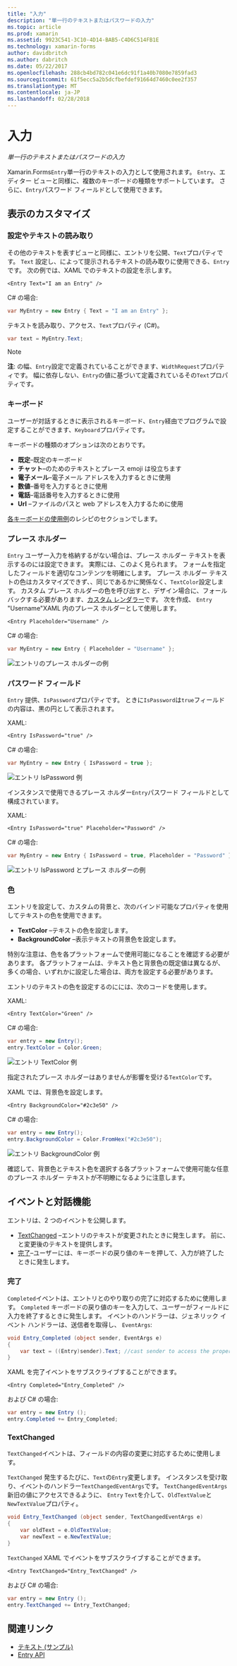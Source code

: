 ```yaml
---
title: "入力"
description: "単一行のテキストまたはパスワードの入力"
ms.topic: article
ms.prod: xamarin
ms.assetid: 9923C541-3C10-4D14-BAB5-C4D6C514FB1E
ms.technology: xamarin-forms
author: davidbritch
ms.author: dabritch
ms.date: 05/22/2017
ms.openlocfilehash: 288cb4bd782c041e6dc91f1a40b7080e7859fad3
ms.sourcegitcommit: 61f5ecc5a2b5dcfbefdef91664d7460c0ee2f357
ms.translationtype: MT
ms.contentlocale: ja-JP
ms.lasthandoff: 02/28/2018
---
```

# <a name="entry"></a>入力

_単一行のテキストまたはパスワードの入力_

Xamarin.Forms`Entry`単一行のテキストの入力として使用されます。 `Entry`、エディター ビューと同様に、複数のキーボードの種類をサポートしています。 さらに、`Entry`パスワード フィールドとして使用できます。

## <a name="display-customization"></a>表示のカスタマイズ

### <a name="setting-and-reading-text"></a>設定やテキストの読み取り

その他のテキストを表すビューと同様に、エントリを公開、`Text`プロパティです。 `Text` 設定し、によって提示されるテキストの読み取りに使用できる、`Entry`です。 次の例では、XAML でのテキストの設定を示します。

```xaml
<Entry Text="I am an Entry" />
```

C# の場合:

```csharp
var MyEntry = new Entry { Text = "I am an Entry" };
```

テキストを読み取り、アクセス、`Text`プロパティ (C#)。

```csharp
var text = MyEntry.Text;
```

> [!NOTE]
> **注**: の幅、`Entry`設定で定義されていることができます、`WidthRequest`プロパティです。 幅に依存しない、`Entry`の値に基づいて定義されているその`Text`プロパティです。

### <a name="keyboards"></a>キーボード

ユーザーが対話するときに表示されるキーボード、`Entry`経由でプログラムで設定することができます、`Keyboard`プロパティです。

キーボードの種類のオプションは次のとおりです。

- **既定**&ndash;既定のキーボード
- **チャット**&ndash;のためのテキストとプレース emoji は役立ちます
- **電子メール**&ndash;電子メール アドレスを入力するときに使用
- **数値**&ndash;番号を入力するときに使用
- **電話**&ndash;電話番号を入力するときに使用
- **Url** &ndash;ファイルのパスと web アドレスを入力するために使用

[各キーボードの使用例](https://developer.xamarin.com/recipes/cross-platform/xamarin-forms/choose-keyboard-for-entry/)のレシピのセクションでします。

### <a name="placeholders"></a>プレース ホルダー

`Entry` ユーザー入力を格納するがない場合は、プレース ホルダー テキストを表示するのには設定できます。 実際には、このよく見られます。 フォームを指定したフィールドを適切なコンテンツを明確にします。 プレース ホルダー テキストの色はカスタマイズできず、、同じであるかに関係なく、`TextColor`設定します。 カスタム プレース ホルダーの色を呼び出すと、デザイン場合に、フォールバックする必要があります、[カスタム レンダラー]()です。 次を作成、 `Entry` "Username"XAML 内のプレース ホルダーとして使用します。

```xaml
<Entry Placeholder="Username" />
```

C# の場合:

```csharp
var MyEntry = new Entry { Placeholder = "Username" };
```

![](entry-images/placeholder.png "エントリのプレース ホルダーの例")

### <a name="password-fields"></a>パスワード フィールド

`Entry` 提供、`IsPassword`プロパティです。 ときに`IsPassword`は`true`フィールドの内容は、黒の円として表示されます。

XAML:

```xaml
<Entry IsPassword="true" />
```

C# の場合:

```csharp
var MyEntry = new Entry { IsPassword = true };
```

![](entry-images/password.png "エントリ IsPassword 例")

インスタンスで使用できるプレース ホルダー`Entry`パスワード フィールドとして構成されています。

XAML:

```xaml
<Entry IsPassword="true" Placeholder="Password" />
```

C# の場合:

```csharp
var MyEntry = new Entry { IsPassword = true, Placeholder = "Password" };
```

![](entry-images/passwordplaceholder.png "エントリ IsPassword とプレース ホルダーの例")


### <a name="colors"></a>色

エントリを設定して、カスタムの背景と、次のバインド可能なプロパティを使用してテキストの色を使用できます。

- **TextColor** &ndash;テキストの色を設定します。
- **BackgroundColor** &ndash;表示テキストの背景色を設定します。

特別な注意は、色を各プラットフォームで使用可能になることを確認する必要があります。 各プラットフォームは、テキスト色と背景色の既定値は異なるが、多くの場合、いずれかに設定した場合は、両方を設定する必要があります。

エントリのテキストの色を設定するのにには、次のコードを使用します。

XAML:

```xaml
<Entry TextColor="Green" />
```

C# の場合:

```csharp
var entry = new Entry();
entry.TextColor = Color.Green;
```

![](entry-images/textcolor.png "エントリ TextColor 例")

指定されたプレース ホルダーはありませんが影響を受ける`TextColor`です。

XAML では、背景色を設定します。

```xaml
<Entry BackgroundColor="#2c3e50" />
```

C# の場合:

```csharp
var entry = new Entry();
entry.BackgroundColor = Color.FromHex("#2c3e50");
```

![](entry-images/textbackgroundcolor.png "エントリ BackgroundColor 例")

確認して、背景色とテキスト色を選択する各プラットフォームで使用可能な任意のプレース ホルダー テキストが不明瞭になるように注意します。

## <a name="events-and-interactivity"></a>イベントと対話機能

エントリは、2 つのイベントを公開します。

- [TextChanged](http://developer.xamarin.com/api/event/Xamarin.Forms.Entry.TextChanged/) &ndash;エントリのテキストが変更されたときに発生します。 前に、と変更後のテキストを提供します。
- [完了](http://developer.xamarin.com/api/event/Xamarin.Forms.Entry.Completed/)&ndash;ユーザーには、キーボードの戻り値のキーを押して、入力が終了したときに発生します。

### <a name="completed"></a>完了

`Completed`イベントは、エントリとのやり取りの完了に対応するために使用します。 `Completed` キーボードの戻り値のキーを入力して、ユーザーがフィールドに入力を終了するときに発生します。 イベントのハンドラーは、ジェネリック イベント ハンドラーは、送信者を取得し、 `EventArgs`:

```csharp
void Entry_Completed (object sender, EventArgs e)
{
    var text = ((Entry)sender).Text; //cast sender to access the properties of the Entry
}
```

XAML を完了イベントをサブスクライブすることができます。

```xaml
<Entry Completed="Entry_Completed" />
```

および C# の場合:

```csharp
var entry = new Entry ();
entry.Completed += Entry_Completed;
```

### <a name="textchanged"></a>TextChanged

`TextChanged`イベントは、フィールドの内容の変更に対応するために使用します。

`TextChanged` 発生するたびに、`Text`の`Entry`変更します。 インスタンスを受け取り、イベントのハンドラー`TextChangedEventArgs`です。 `TextChangedEventArgs` 新旧の値にアクセスできるように、 `Entry` `Text`を介して、`OldTextValue`と`NewTextValue`プロパティ。

```csharp
void Entry_TextChanged (object sender, TextChangedEventArgs e)
{
    var oldText = e.OldTextValue;
    var newText = e.NewTextValue;
}
```

`TextChanged` XAML でイベントをサブスクライブすることができます。

```xaml
<Entry TextChanged="Entry_TextChanged" />
```

および C# の場合:

```csharp
var entry = new Entry ();
entry.TextChanged += Entry_TextChanged;
```


## <a name="related-links"></a>関連リンク

- [テキスト (サンプル)](https://developer.xamarin.com/samples/xamarin-forms/UserInterface/Text)
- [Entry API](https://developer.xamarin.com/api/type/Xamarin.Forms.Entry/)
